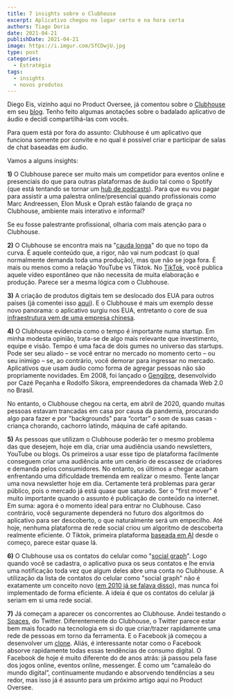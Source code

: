 ```yaml
---
title: 7 insights sobre o Clubhouse
excerpt: Aplicativo chegou no lugar certo e na hora certa
authors: Tiago Doria
date: 2021-04-21
publishDate: 2021-04-21
image: https://i.imgur.com/SfCDwjU.jpg
type: post
categories:
  - Estratégia
tags:
  - insights
  - novos produtos
---
```


Diego Eis, vizinho aqui no Product Oversee, já comentou sobre o [Clubhouse](https://www.joinclubhouse.com/) em seu [blog](https://diegoeis.com/sobre-o-clubhouse-anotacao/). Tenho feito algumas anotações sobre o badalado aplicativo de áudio e decidi compartilhá-las com vocês.

Para quem está por fora do assunto: Clubhouse é um aplicativo que funciona somente por convite e no qual é possível criar e participar de salas de chat baseadas em áudio.

Vamos a alguns insights:

**1\)** O Clubhouse parece ser muito mais um competidor para eventos online e presenciais do que para outras plataformas de áudio tal como o Spotify (que está tentando se tornar um [hub de podcasts](https://www.joinclubhouse.com/)). Para que eu vou pagar para assistir a uma palestra online/presencial quando profissionais como Marc Andreessen, Elon Musk e Oprah estão falando de graça no Clubhouse, ambiente mais interativo e informal?

Se eu fosse palestrante profissional, olharia com mais atenção para o Clubhouse.

**2\)** O Clubhouse se encontra mais na "[cauda longa](https://pt.wikipedia.org/wiki/Cauda_longa)" do que no topo da curva. É aquele conteúdo que, a rigor, não vai num podcast (o qual normalmente demanda toda uma produção), mas que não se joga fora. É mais ou menos como a relação YouTube vs Tiktok. No [TikTok](https://www.tiktok.com/), você publica aquele vídeo espontâneo que não necessita de muita elaboração e produção. Parece ser a mesma lógica com o Clubhouse.

**3\)** A criação de produtos digitais tem se deslocado dos EUA para outros países (já comentei isso [aqui](https://productoversee.com/a-internet-de-referencias-gringas-esta-morrendo/)). E o Clubhouse é mais um exemplo desse novo panorama: o aplicativo surgiu nos EUA, entretanto o core de sua [infraestrutura vem de uma empresa chinesa](https://www.scmp.com/tech/start-ups/article/3120259/agora-chinese-company-powering-clubhouse-sees-stocks-soar-investors).

**4\)** O Clubhouse evidencia como o tempo é importante numa startup. Em minha modesta opinião, trata-se de algo mais relevante que investimento, equipe e visão. Tempo é uma faca de dois gumes no universo das startups. Pode ser seu aliado – se você entrar no mercado no momento certo – ou seu inimigo – se, ao contrário, você demorar para ingressar no mercado. Aplicativos que usam áudio como forma de agregar pessoas não são propriamente novidades. Em 2008, foi lançado o [Gengibre](https://www.tiagodoria.com.br/blog/2008/10/10/gengibre-para-fazer-posts-de-voz/), desenvolvido por Cazé Peçanha e Rodolfo Sikora, empreendedores da chamada Web 2.0 no Brasil.

No entanto, o Clubhouse chegou na  certa, em abril de 2020, quando muitas pessoas estavam trancadas em casa por causa da pandemia, procurando algo para fazer e por "backgrounds" para “cortar” o som de suas casas - criança chorando, cachorro latindo, máquina de café apitando.

**5\)** As pessoas que utilizam o Clubhouse poderão ter o mesmo problema das que desejem, hoje em dia, criar uma audiência usando newsletters, YouTube ou blogs. Os primeiros a usar esse tipo de plataforma facilmente conseguem criar uma audiência ante um cenário de escassez de criadores e demanda pelos consumidores. No entanto, os últimos a chegar acabam enfrentando uma dificuldade tremenda em realizar o mesmo. Tente lançar uma nova newsletter hoje em dia. Certamente terá problemas para gerar público, pois o mercado já está quase que saturado. Ser o "first mover" é muito importante quando o assunto é publicação de conteúdo na internet. Em suma: agora é o momento ideal para entrar no Clubhouse. Caso contrário, você seguramente dependerá no futuro dos algoritmos do aplicativo para ser descoberto, o que naturalmente será um empecilho. Até hoje, nenhuma plataforma de rede social criou um algoritmo de descoberta realmente eficiente. O Tiktok, primeira plataforma [baseada em AI](https://towardsdatascience.com/why-tiktok-made-its-user-so-obsessive-the-ai-algorithm-that-got-you-hooked-7895bb1ab423) desde o começo, parece estar quase lá.

**6\)** O Clubhouse usa os contatos do celular como "[social graph](https://cio.com.br/gestao/faca-a-teoria-dos-grafos-trabalhar-para-sua-empresa/)". Logo quando você se cadastra, o aplicativo puxa os seus contatos e lhe envia uma notificação toda vez que algum deles abre uma conta no Clubhouse. A utilização da lista de contatos do celular como "social graph" não é exatamente um conceito novo ([em 2010 já se falava disso](https://techcrunch.com/2010/09/04/mobile-contacts-social-network/)), mas nunca foi implementado de forma eficiente. A ideia é que os contatos do celular já seriam em si uma rede social.

**7\)** Já começam a aparecer os concorrentes ao Clubhouse. Andei testando o [Spaces](https://www.socialmediatoday.com/news/twitter-continues-to-quickly-evolve-its-clubhouse-competitor-spaces/595169/), do Twitter. Diferentemente do Clubhouse, o Twitter parece estar bem mais focado na tecnologia em si do que criar/trazer rapidamente uma rede de pessoas em torno da ferramenta. E o Facebook já começou a desenvolver um [clone](https://www.nytimes.com/2021/02/10/technology/facebook-building-product-clubhouse.html). Aliás, é interessante notar como o Facebook absorve rapidamente todas essas tendências de consumo digital. O Facebook de hoje é muito diferente do de anos atrás: já passou pela fase dos jogos online, eventos online, messenger. É como um “camaleão do mundo digital”, continuamente mudando e absorvendo tendências a seu redor, mas isso já é assunto para um próximo artigo aqui no Product Oversee.
